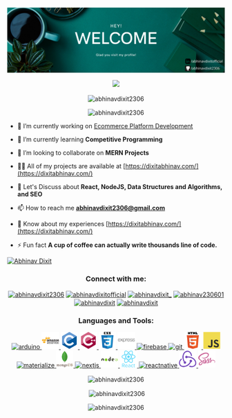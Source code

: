 ![banner.png](./images/banner.png)
<p align="center">
  <img src="https://readme-typing-svg.herokuapp.com?color=%23F7F7F7&size=30&center=true&vCenter=true&width=550&height=70&lines=Hey+There++%F0%9F%91%8B%2C+I'm+Abhinav+Dixit.;An+Open+Source+Enthusiast+%E2%98%80;Full+Stack+Developer;Loves+Problem+Solving+%F0%9F%95%B5;">
</p>

<p align="center"> <img align="center" src="https://komarev.com/ghpvc/?username=abhinavdixit2306&label=Profile%20views&color=0e75b6&style=flat&theme=react" alt="abhinavdixit2306" /> </p>

<p align="center"><img align="center" src="https://github-profile-trophy.vercel.app/?username=abhinavdixit2306&theme=onedark" alt="abhinavdixit2306" /></a> </p>

<p align="center">

- 🔭 I’m currently working on [Ecommerce Platform Development](https://github.com/abhinavdixit2306/ecommerce_app)

- 🌱 I’m currently learning **Competitive Programming**

- 👯 I’m looking to collaborate on **MERN Projects**

- 👨‍💻 All of my projects are available at [https://dixitabhinav.com/](https://dixitabhinav.com/)

- 💬 Let's Discuss about **React, NodeJS, Data Structures and Algorithms, and SEO**

- 📫 How to reach me **abhinavdixit2306@gmail.com**

- 📄 Know about my experiences [https://dixitabhinav.com/](https://dixitabhinav.com/)

- ⚡ Fun fact **A cup of coffee can actually write thousands line of code.**
  
  </p>

[![Abhinav Dixit](https://activity-graph.herokuapp.com/graph?username=abhinavdixit2306&theme=react-dark)]()


<!-- ### Blogs posts -->
<!-- BLOG-POST-LIST:START -->
<!-- BLOG-POST-LIST:END -->

<h3 align="center">Connect with me:</h3>
<p align="center">
<a href="https://dev.to/abhinavdixit2306" target="blank"><img align="center" src="https://cdn.jsdelivr.net/npm/simple-icons@3.0.1/icons/dev-dot-to.svg" alt="abhinavdixit2306" height="30" width="40" /></a>
<a href="https://linkedin.com/in/abhinavdixitofficial" target="blank"><img align="center" src="https://raw.githubusercontent.com/rahuldkjain/github-profile-readme-generator/master/src/images/icons/Social/linked-in-alt.svg" alt="abhinavdixitofficial" height="30" width="40" /></a>
<a href="https://instagram.com/abhinavdixit_" target="blank"><img align="center" src="https://raw.githubusercontent.com/rahuldkjain/github-profile-readme-generator/master/src/images/icons/Social/instagram.svg" alt="abhinavdixit_" height="30" width="40" /></a>
<a href="https://www.codechef.com/users/abhinav230601" target="blank"><img align="center" src="https://cdn.jsdelivr.net/npm/simple-icons@3.1.0/icons/codechef.svg" alt="abhinav230601" height="30" width="40" /></a>
<a href="https://codeforces.com/profile/abhinavdixit" target="blank"><img align="center" src="https://cdn.jsdelivr.net/npm/simple-icons@3.0.1/icons/codeforces.svg" alt="abhinavdixit" height="30" width="40" /></a>
<a href="https://www.leetcode.com/abhinavdixit" target="blank"><img align="center" src="https://raw.githubusercontent.com/rahuldkjain/github-profile-readme-generator/master/src/images/icons/Social/leet-code.svg" alt="abhinavdixit" height="30" width="40" /></a>
</p>

<h3 align="center">Languages and Tools:</h3>
<p align="center"> <a href="https://www.arduino.cc/" target="_blank"> <img src="https://cdn.worldvectorlogo.com/logos/arduino-1.svg" alt="arduino" width="40" height="40"/> </a> <a href="https://aws.amazon.com" target="_blank"> <img src="https://raw.githubusercontent.com/devicons/devicon/master/icons/amazonwebservices/amazonwebservices-original-wordmark.svg" alt="aws" width="40" height="40"/> </a> <a href="https://www.cprogramming.com/" target="_blank"> <img src="https://raw.githubusercontent.com/devicons/devicon/master/icons/c/c-original.svg" alt="c" width="40" height="40"/> </a> <a href="https://www.w3schools.com/cpp/" target="_blank"> <img src="https://raw.githubusercontent.com/devicons/devicon/master/icons/cplusplus/cplusplus-original.svg" alt="cplusplus" width="40" height="40"/> </a> <a href="https://www.w3schools.com/css/" target="_blank"> <img src="https://raw.githubusercontent.com/devicons/devicon/master/icons/css3/css3-original-wordmark.svg" alt="css3" width="40" height="40"/> </a> <a href="https://expressjs.com" target="_blank"> <img src="https://raw.githubusercontent.com/devicons/devicon/master/icons/express/express-original-wordmark.svg" alt="express" width="40" height="40"/> </a> <a href="https://firebase.google.com/" target="_blank"> <img src="https://www.vectorlogo.zone/logos/firebase/firebase-icon.svg" alt="firebase" width="40" height="40"/> </a> <a href="https://git-scm.com/" target="_blank"> <img src="https://www.vectorlogo.zone/logos/git-scm/git-scm-icon.svg" alt="git" width="40" height="40"/> </a> <a href="https://www.w3.org/html/" target="_blank"> <img src="https://raw.githubusercontent.com/devicons/devicon/master/icons/html5/html5-original-wordmark.svg" alt="html5" width="40" height="40"/> </a> <a href="https://developer.mozilla.org/en-US/docs/Web/JavaScript" target="_blank"> <img src="https://raw.githubusercontent.com/devicons/devicon/master/icons/javascript/javascript-original.svg" alt="javascript" width="40" height="40"/> </a> <a href="https://materializecss.com/" target="_blank"> <img src="https://raw.githubusercontent.com/prplx/svg-logos/5585531d45d294869c4eaab4d7cf2e9c167710a9/svg/materialize.svg" alt="materialize" width="40" height="40"/> </a> <a href="https://www.mongodb.com/" target="_blank"> <img src="https://raw.githubusercontent.com/devicons/devicon/master/icons/mongodb/mongodb-original-wordmark.svg" alt="mongodb" width="40" height="40"/> </a> <a href="https://nextjs.org/" target="_blank"> <img src="https://cdn.worldvectorlogo.com/logos/nextjs-3.svg" alt="nextjs" width="40" height="40"/> </a> <a href="https://nodejs.org" target="_blank"> <img src="https://raw.githubusercontent.com/devicons/devicon/master/icons/nodejs/nodejs-original-wordmark.svg" alt="nodejs" width="40" height="40"/> </a> <a href="https://reactjs.org/" target="_blank"> <img src="https://raw.githubusercontent.com/devicons/devicon/master/icons/react/react-original-wordmark.svg" alt="react" width="40" height="40"/> </a> <a href="https://reactnative.dev/" target="_blank"> <img src="https://reactnative.dev/img/header_logo.svg" alt="reactnative" width="40" height="40"/> </a> <a href="https://redux.js.org" target="_blank"> <img src="https://raw.githubusercontent.com/devicons/devicon/master/icons/redux/redux-original.svg" alt="redux" width="40" height="40"/> </a> <a href="https://sass-lang.com" target="_blank"> <img src="https://raw.githubusercontent.com/devicons/devicon/master/icons/sass/sass-original.svg" alt="sass" width="40" height="40"/> </a> </p>

<p align="center"><img align="center" src="https://github-readme-stats.vercel.app/api/top-langs?username=abhinavdixit2306&show_icons=true&locale=en&layout=compact&theme=react" alt="abhinavdixit2306" /></p>


<p align="center">&nbsp;<img align="center" src="https://github-readme-stats.vercel.app/api?username=abhinavdixit2306&show_icons=true&locale=en&theme=react" alt="abhinavdixit2306" /></p>

<p align="center"><img  align="center"  src="https://github-readme-streak-stats.herokuapp.com/?user=abhinavdixit2306&theme=react" alt="abhinavdixit2306" /></p>



<!---
abhinavdixit2306/abhinavdixit2306 is a ✨ special ✨ repository because its `README.md` (this file) appears on your GitHub profile.
You can click the Preview link to take a look at your changes.
--->
